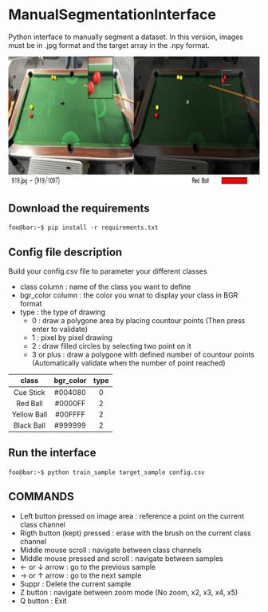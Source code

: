 # ManualSegmentationInterface
Python interface to manually segment a dataset. In this version, images must be in .jpg format and the target array in the .npy format.

![screen.png](screen.png)

## Download the requirements

```console
foo@bar:~$ pip install -r requirements.txt
```

## Config file description

Build your config.csv file to parameter your different classes

- class column : name of the class you want to define
- bgr_color column : the color you wnat to display your class in BGR format
- type : the type of drawing 
  - 0 : draw a polygone area by placing countour points (Then press enter to validate)
  - 1 : pixel by pixel drawing
  - 2 : draw filled circles by selecting two point on it
  - 3 or plus : draw a polygone with defined number of countour points (Automatically validate when the number of point reached)

| class | bgr_color  | type |
| :---:   | :-: | :-: |
| Cue Stick | #004080 | 0 |
| Red Ball | #0000FF | 2 |
| Yellow Ball | #00FFFF | 2 |
| Black Ball | #999999 | 2 |

## Run the interface

```console
foo@bar:~$ python train_sample target_sample config.csv
```


## COMMANDS

- Left button pressed on image area : reference a point on the current class channel
- Rigth button (kept) pressed : erase with the brush on the current class channel
- Middle mouse scroll : navigate between class channels
- Middle mouse pressed and scroll : navigate between samples
- ← or ↓ arrow : go to the previous sample
- → or ↑ arrow : go to the next sample
- Suppr : Delete the current sample
- Z button : navigate between zoom mode (No zoom, x2, x3, x4, x5)
- Q button : Exit


